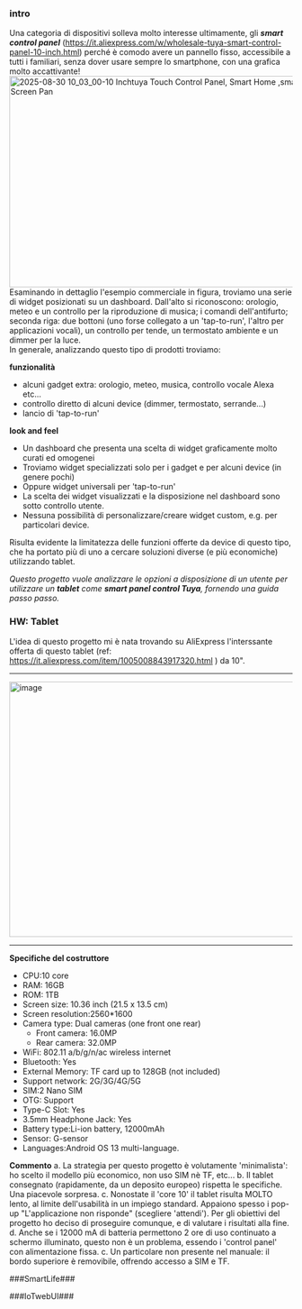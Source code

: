 ### intro ###  
Una categoria di dispositivi solleva molto interesse ultimamente, gli _**smart control panel**_ (https://it.aliexpress.com/w/wholesale-tuya-smart-control-panel-10-inch.html) perché è comodo avere un pannello fisso, accessibile a tutti i familiari, senza dover usare sempre lo smartphone, con una grafica molto accattivante!
<img width="664" height="375" alt="2025-08-30 10_03_00-10 Inchtuya Touch Control Panel, Smart Home ,smart Switch,smart Touch Screen Pan" src="https://github.com/user-attachments/assets/8279bc14-3bbf-43e9-8467-df502a575bfa" />
Esaminando in dettaglio l'esempio commerciale in figura, troviamo una serie di widget posizionati su un dashboard. Dall'alto si riconoscono: orologio, meteo e un controllo per la riproduzione di musica;  i comandi dell'antifurto; seconda riga: due bottoni (uno forse collegato a un 'tap-to-run', l'altro per applicazioni vocali), un controllo per tende, un termostato ambiente e un dimmer per la luce.<br>
In generale, analizzando questo tipo di prodotti troviamo:

 **funzionalità**

 - alcuni gadget extra: orologio, meteo, musica, controllo vocale Alexa etc...
 - controllo diretto di alcuni  device (dimmer, termostato, serrande...)
 - lancio di 'tap-to-run'

**look and feel**

  - Un dashboard che presenta una scelta di widget graficamente molto curati ed omogenei 
 - Troviamo widget specializzati solo per i gadget e per alcuni device (in genere pochi) 
 - Oppure widget universali per 'tap-to-run'
  - La scelta dei widget visualizzati e la disposizione nel dashboard sono sotto controllo utente.
  - Nessuna possibilità di personalizzare/creare widget custom, e.g. per particolari device.

  Risulta evidente la limitatezza delle funzioni offerte da device di questo tipo, che ha portato più di uno a cercare soluzioni diverse (e più economiche) utilizzando tablet.

_Questo progetto vuole analizzare le opzioni a disposizione di un utente per utilizzare un **tablet** come **smart panel control Tuya**, fornendo una guida passo passo._

### HW: Tablet ###
L'idea di questo progetto mi è nata trovando su AliExpress l'interssante offerta di questo tablet (ref: https://it.aliexpress.com/item/1005008843917320.html ) da 10".<hr/>
<img width="1125" height="453" alt="image" src="https://github.com/user-attachments/assets/59f253f3-8661-46f3-8506-169023585748" /><hr/>

**Specifiche del costruttore**
- CPU:10 core
- RAM: 16GB
- ROM: 1TB
- Screen size: 10.36 inch (21.5 x 13.5 cm)
- Screen resolution:2560*1600
- Camera type: Dual cameras (one front one rear)
   - Front camera: 16.0MP
   - Rear camera: 32.0MP
- WiFi: 802.11 a/b/g/n/ac wireless internet
- Bluetooth: Yes
- External Memory: TF card up to 128GB (not included)
- Support network: 2G/3G/4G/5G
- SIM:2 Nano SIM 
- OTG: Support
- Type-C Slot: Yes
- 3.5mm Headphone Jack: Yes
- Battery type:Li-ion battery, 12000mAh
- Sensor: G-sensor
- Languages:Android OS 13 multi-language.

**Commento**
a. La strategia per questo progetto è volutamente 'minimalista': ho scelto il modello più economico, non uso SIM nè TF, etc...
b. Il tablet consegnato (rapidamente, da un deposito europeo) rispetta le specifiche. Una piacevole sorpresa.
c. Nonostate il 'core 10' il tablet risulta MOLTO lento, al limite dell'usabilità in un impiego standard. Appaiono spesso i pop-up "L'applicazione non risponde" (scegliere 'attendi').
Per gli obiettivi del progetto ho deciso di proseguire comunque, e di valutare i risultati alla fine.
d. Anche se i 12000 mA di batteria permettono 2 ore di uso continuato a schermo illuminato, questo non è un problema, essendo i 'control panel' con alimentazione fissa.
c. Un particolare non presente nel manuale: il bordo superiore è removibile, offrendo accesso a SIM e TF.


###SmartLife###

###IoTwebUI###

